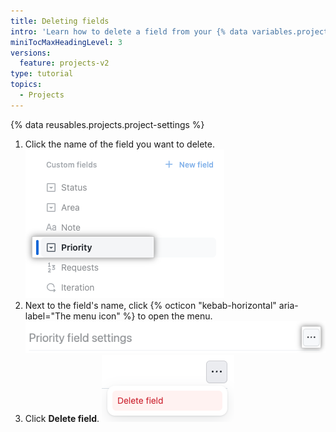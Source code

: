 ```yaml
---
title: Deleting fields
intro: 'Learn how to delete a field from your {% data variables.projects.project_v2 %}.'
miniTocMaxHeadingLevel: 3
versions:
  feature: projects-v2
type: tutorial
topics:
  - Projects
---
```


{% data reusables.projects.project-settings %}
1. Click the name of the field you want to delete. ![Screenshot showing an iteration field](/assets/images/help/projects-v2/select-single-select.png)
1. Next to the field's name, click {% octicon "kebab-horizontal" aria-label="The menu icon" %} to open the menu. ![Screenshot showing field name](/assets/images/help/projects-v2/field-options.png)
1. Click **Delete field**. ![Screenshot showing field name](/assets/images/help/projects-v2/delete-field.png)
